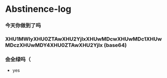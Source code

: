 # Abstinence-log
### 今天你做到了吗
### XHU1MWIyXHU0ZTAwXHU2YjIxXHUwMDcwXHUwMDc1XHUwMDczXHUwMDY4XHU0ZTAwXHU2YjIx    (base64)
### 会全绿吗（
* yes